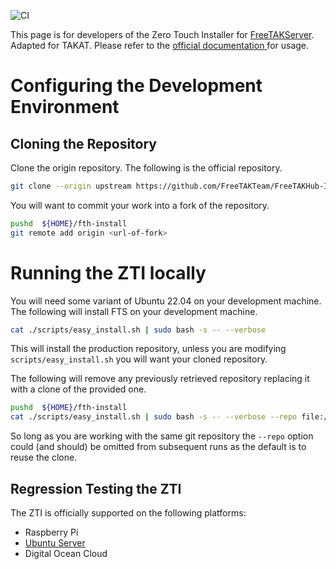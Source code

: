 ![CI](https://github.com/FreeTAKTeam/FreeTAKHub-Installation/actions/workflows/zerotouch.yml/badge.svg)

This page is for developers of the Zero Touch Installer for [FreeTAKServer](https://github.com/FreeTAKTeam/FreeTakServer). Adapted for TAKAT.
Please refer to the [official documentation ](https://freetakteam.github.io/FreeTAKServer-User-Docs/) for usage.

# Configuring the Development Environment

## Cloning the Repository

Clone the origin repository.
The following is the official repository.
```bash
git clone --origin upstream https://github.com/FreeTAKTeam/FreeTAKHub-Installation.git ${HOME}/fth-install
```

You will want to commit your work into a fork of the repository.
```bash
pushd  ${HOME}/fth-install
git remote add origin <url-of-fork>
```

# Running the ZTI locally

You will need some variant of Ubuntu 22.04 on your development machine.
The following will install FTS on your development machine.
```bash
cat ./scripts/easy_install.sh | sudo bash -s -- --verbose
```

This will install the production repository,
unless you are modifying `scripts/easy_install.sh` you will want your cloned repository.

The following will remove any previously retrieved repository replacing it with a clone of the provided one.
```bash
pushd  ${HOME}/fth-install
cat ./scripts/easy_install.sh | sudo bash -s -- --verbose --repo file://$(pwd)/.git
```

So long as you are working with the same git repository the `--repo` option could (and should)
be omitted from subsequent runs as the default is to reuse the clone.


## Regression Testing the ZTI

The ZTI is officially supported on the following platforms:

* Raspberry Pi
* [Ubuntu Server](docs/ubuntu_vm_test.md)
* Digital Ocean Cloud




